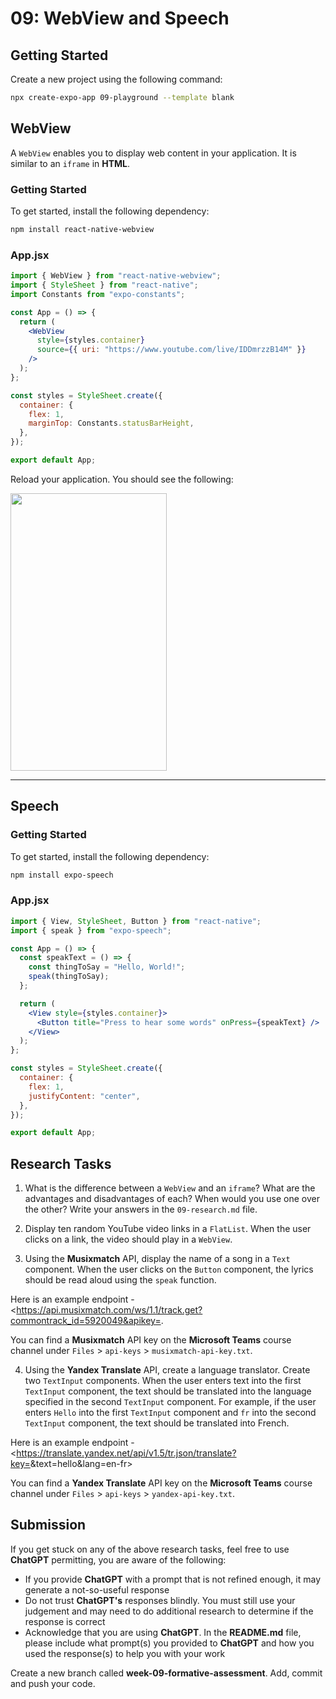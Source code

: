 # 09: WebView and Speech

## Getting Started

Create a new project using the following command:

```bash
npx create-expo-app 09-playground --template blank
```

## WebView

A `WebView` enables you to display web content in your application. It is similar to an `iframe` in **HTML**.

### Getting Started

To get started, install the following dependency:

```bash
npm install react-native-webview
```

### App.jsx

```jsx
import { WebView } from "react-native-webview";
import { StyleSheet } from "react-native";
import Constants from "expo-constants";

const App = () => {
  return (
    <WebView
      style={styles.container}
      source={{ uri: "https://www.youtube.com/live/IDDmrzzB14M" }}
    />
  );
};

const styles = StyleSheet.create({
  container: {
    flex: 1,
    marginTop: Constants.statusBarHeight,
  },
});

export default App;
```

Reload your application. You should see the following:

<img src="../resources%20(ignore)/img/09/phone-1.png" width="250" height="444" />

---

## Speech

### Getting Started

To get started, install the following dependency:

```bash
npm install expo-speech
```

### App.jsx

```jsx
import { View, StyleSheet, Button } from "react-native";
import { speak } from "expo-speech";

const App = () => {
  const speakText = () => {
    const thingToSay = "Hello, World!";
    speak(thingToSay);
  };

  return (
    <View style={styles.container}>
      <Button title="Press to hear some words" onPress={speakText} />
    </View>
  );
};

const styles = StyleSheet.create({
  container: {
    flex: 1,
    justifyContent: "center",
  },
});

export default App;
```

## Research Tasks

1. What is the difference between a `WebView` and an `iframe`? What are the advantages and disadvantages of each? When would you use one over the other? Write your answers in the `09-research.md` file.

2. Display ten random YouTube video links in a `FlatList`. When the user clicks on a link, the video should play in a `WebView`.

3. Using the **Musixmatch** API, display the name of a song in a `Text` component. When the user clicks on the `Button` component, the lyrics should be read aloud using the `speak` function. 

Here is an example endpoint - <https://api.musixmatch.com/ws/1.1/track.get?commontrack_id=5920049&apikey=<ADD YOUR API KEY HERE>.

You can find a **Musixmatch** API key on the **Microsoft Teams** course channel under `Files` > `api-keys` > `musixmatch-api-key.txt`.

4. Using the **Yandex Translate** API, create a language translator. Create two `TextInput` components. When the user enters text into the first `TextInput` component, the text should be translated into the language specified in the second `TextInput` component. For example, if the user enters `Hello` into the first `TextInput` component and `fr` into the second `TextInput` component, the text should be translated into French.

Here is an example endpoint - <https://translate.yandex.net/api/v1.5/tr.json/translate?key=<ADD YOUR API KEY HERE>&text=hello&lang=en-fr>

You can find a **Yandex Translate** API key on the **Microsoft Teams** course channel under `Files` > `api-keys` > `yandex-api-key.txt`.

## Submission

If you get stuck on any of the above research tasks, feel free to use **ChatGPT** permitting, you are aware of the following:

- If you provide **ChatGPT** with a prompt that is not refined enough, it may generate a not-so-useful response
- Do not trust **ChatGPT's** responses blindly. You must still use your judgement and may need to do additional research to determine if the response is correct
- Acknowledge that you are using **ChatGPT**. In the **README.md** file, please include what prompt(s) you provided to **ChatGPT** and how you used the response(s) to help you with your work

Create a new branch called **week-09-formative-assessment**. Add, commit and push your code.
